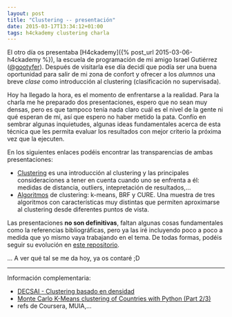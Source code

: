 ```yaml
---
layout: post
title: "Clustering -- presentación"
date: 2015-03-17T13:34:12+01:00
tags: h4ckademy clustering charla
---
```


El otro día os presentaba [H4ckademy]({% post_url 2015-03-06-h4ckademy %}), la escuela de programación
de mi amigo Israel Gutiérrez ([@gootyfer][gootyfer]). Después de visitarla ese día decidí que podía
ser una buena oportunidad para salir de mi zona de confort y ofrecer a los *alumnos* una breve *clase*
como introducción al clustering (clasificación no supervisada).

Hoy ha llegado la hora, es el momento de enfrentarse a la realidad. Para la charla me he preparado dos
presentaciones, espero que no sean muy densas, pero es que tampoco tenía nada claro cuál es el nivel
de la gente ni qué esperan de mí, así que espero no haber metido la pata. Confío en sembrar algunas
inquietudes, algunas ideas fundamentales acerca de esta técnica que les permita evaluar los resultados
con mejor criterio la próxima vez que la ejecuten.

En los siguientes enlaces podéis encontrar las transparencias de ambas presentaciones:

 * [Clustering](/static/talks/clustering.pdf) es una introducción al clustering y las principales consideraciones
   a tener en cuenta cuando uno se enfrenta a él: medidas de distancia, outliers, intepretación de resultados,...
 * [Algoritmos](/static/talks/algoritmo.pdf) de clustering: k-means, BRF y CURE. Una muestra de tres algoritmos
   con características muy distintas que permiten aproximarse al clustering desde diferentes puntos de vista.

Las presentaciones **no son definitivas**, faltan algunas cosas fundamentales como la referencias bibliográficas, 
pero ya las iré incluyendo poco a poco a medida que yo mismo vaya trabajando en el tema. De todas formas, podéis
seguir su evolución en [este repositorio](https://github.com/jgsogo/talks "Github - jgsogo - talks").

... A ver qué tal se me da hoy, ya os contaré ;D

-----

Información complementaria:

 * [DECSAI - Clustering basado en densidad](http://elvex.ugr.es/idbis/dm/slides/43%20Clustering%20-%20Density.pdf)
 * [Monte Carlo K-Means clustering of Countries with Python (Part 2/3)](http://www.stuartreid.co.za/clustering-countries-real-gdp-growth-part2/)
 * refs de Coursera, MUIA,...

[gootyfer]: https://twitter.com/gootyfer "@gootyfer"